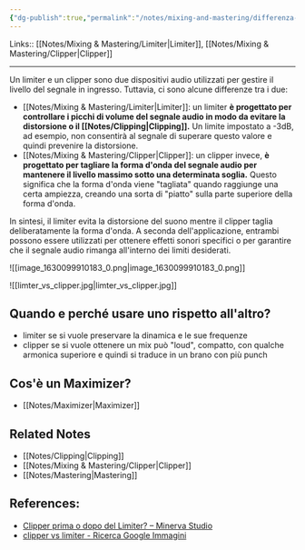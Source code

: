 ```yaml
---
{"dg-publish":true,"permalink":"/notes/mixing-and-mastering/differenza-tra-limiter-e-clipper/"}
---
```


Links:: [[Notes/Mixing & Mastering/Limiter\|Limiter]], [[Notes/Mixing & Mastering/Clipper\|Clipper]]

---
Un limiter e un clipper sono due dispositivi audio utilizzati per gestire il livello del segnale in ingresso. Tuttavia, ci sono alcune differenze tra i due:
- [[Notes/Mixing & Mastering/Limiter\|Limiter]]: un limiter **è progettato per controllare i picchi di volume del segnale audio in modo da evitare la distorsione o il [[Notes/Clipping\|Clipping]].** Un limite impostato a -3dB, ad esempio, non consentirà al segnale di superare questo valore e quindi prevenire la distorsione.
- [[Notes/Mixing & Mastering/Clipper\|Clipper]]: un clipper invece, **è progettato per tagliare la forma d'onda del segnale audio per mantenere il livello massimo sotto una determinata soglia.** Questo significa che la forma d'onda viene "tagliata" quando raggiunge una certa ampiezza, creando una sorta di "piatto" sulla parte superiore della forma d'onda.

In sintesi, il limiter evita la distorsione del suono mentre il clipper taglia deliberatamente la forma d'onda. A seconda dell'applicazione, entrambi possono essere utilizzati per ottenere effetti sonori specifici o per garantire che il segnale audio rimanga all'interno dei limiti desiderati.


![[image_1630099910183_0.png\|image_1630099910183_0.png]]


![[limter_vs_clipper.jpg\|limter_vs_clipper.jpg]]

## Quando e perché usare uno rispetto all'altro?

- limiter se si vuole preservare la dinamica e le sue frequenze
- clipper se si vuole ottenere un mix può "loud", compatto, con qualche armonica superiore e quindi si traduce in un brano con più punch


## Cos'è un Maximizer?

- [[Notes/Maximizer\|Maximizer]]

## Related Notes

- [[Notes/Clipping\|Clipping]]
- [[Notes/Mixing & Mastering/Clipper\|Clipper]]
- [[Notes/Mastering\|Mastering]]


## References:

- [Clipper prima o dopo del Limiter? – Minerva Studio](https://www.minervastudio888.it/clipper-prima-o-dopo-del-limiter/)
- [clipper vs limiter - Ricerca Google Immagini](https://www.google.com/search?q=clipper+vs+limiter&sxsrf=APwXEddZWyZtuLk_QTd4uGyncP3AV1lIWA:1681392685773&source=lnms&tbm=isch&sa=X&ved=2ahUKEwihro3u-6b-AhXB0aQKHVTABy4Q_AUoAXoECAEQAw&biw=963&bih=576&dpr=1.26#imgrc=bo8n2SGuSyAi2M)

